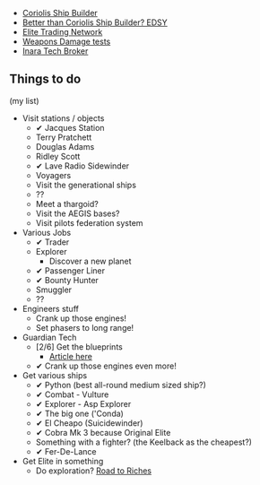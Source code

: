 - [Coriolis Ship Builder](https://coriolis.edcd.io)
- [Better than Coriolis Ship Builder?  EDSY](https://edsy.org)
- [Elite Trading Network](http://etn.io/)
- [Weapons Damage tests](https://forums.frontier.co.uk/showthread.php?t=140240)
- [Inara Tech Broker](https://inara.cz/galaxy-techbroker/)

## Things to do
(my list)

- Visit stations / objects
  - ✔ Jacques Station
  - Terry Pratchett
  - Douglas Adams
  - Ridley Scott
  - ✔ Lave Radio Sidewinder
  - Voyagers
  - Visit the generational ships
  - ??
  - Meet a thargoid?
  - Visit the AEGIS bases?
  - Visit pilots federation system
- Various Jobs
  - ✔ Trader
  - Explorer
    - Discover a new planet
  - ✔ Passenger Liner
  - ✔ Bounty Hunter
  - Smuggler
  - ??
- Engineers stuff
  - Crank up those engines!
  - Set phasers to long range!
- Guardian Tech
  - [2/6] Get the blueprints
    - [Article here](https://forums.frontier.co.uk/threads/walkthrough-guardian-module-blueprints.438289/#post6856649)
  - ✔ Crank up those engines even more!
- Get various ships
  - ✔ Python (best all-round medium sized ship?)
  - ✔ Combat - Vulture
  - ✔ Explorer - Asp Explorer
  - ✔ The big one ('Conda)
  - ✔ El Cheapo (Suicidewinder)
  - ✔ Cobra Mk 3 because Original Elite
  - Something with a fighter? (the Keelback as the cheapest?)
  - ✔ Fer-De-Lance
- Get Elite in something
  - Do exploration?  [Road to Riches](http://edtools.ddns.net/expl.php)
